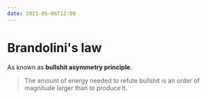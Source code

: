 ```yaml
---
date: 2021-05-06T12:09
---
```


# Brandolini's law

As known as **bullshit asymmetry principle**.

> The amount of energy needed to refute bullshit is an order of magnitude larger than to produce it.
